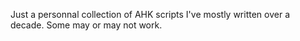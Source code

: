 Just a personnal collection of AHK scripts I've mostly written over a decade. Some may or may not work.